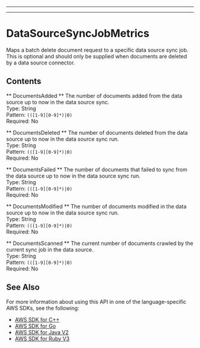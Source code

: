 --------

--------

# DataSourceSyncJobMetrics<a name="API_DataSourceSyncJobMetrics"></a>

Maps a batch delete document request to a specific data source sync job\. This is optional and should only be supplied when documents are deleted by a data source connector\.

## Contents<a name="API_DataSourceSyncJobMetrics_Contents"></a>

 ** DocumentsAdded **   <a name="Kendra-Type-DataSourceSyncJobMetrics-DocumentsAdded"></a>
The number of documents added from the data source up to now in the data source sync\.  
Type: String  
Pattern: `(([1-9][0-9]*)|0)`   
Required: No

 ** DocumentsDeleted **   <a name="Kendra-Type-DataSourceSyncJobMetrics-DocumentsDeleted"></a>
The number of documents deleted from the data source up to now in the data source sync run\.  
Type: String  
Pattern: `(([1-9][0-9]*)|0)`   
Required: No

 ** DocumentsFailed **   <a name="Kendra-Type-DataSourceSyncJobMetrics-DocumentsFailed"></a>
The number of documents that failed to sync from the data source up to now in the data source sync run\.  
Type: String  
Pattern: `(([1-9][0-9]*)|0)`   
Required: No

 ** DocumentsModified **   <a name="Kendra-Type-DataSourceSyncJobMetrics-DocumentsModified"></a>
The number of documents modified in the data source up to now in the data source sync run\.  
Type: String  
Pattern: `(([1-9][0-9]*)|0)`   
Required: No

 ** DocumentsScanned **   <a name="Kendra-Type-DataSourceSyncJobMetrics-DocumentsScanned"></a>
The current number of documents crawled by the current sync job in the data source\.  
Type: String  
Pattern: `(([1-9][0-9]*)|0)`   
Required: No

## See Also<a name="API_DataSourceSyncJobMetrics_SeeAlso"></a>

For more information about using this API in one of the language\-specific AWS SDKs, see the following:
+  [ AWS SDK for C\+\+](https://docs.aws.amazon.com/goto/SdkForCpp/kendra-2019-02-03/DataSourceSyncJobMetrics) 
+  [ AWS SDK for Go](https://docs.aws.amazon.com/goto/SdkForGoV1/kendra-2019-02-03/DataSourceSyncJobMetrics) 
+  [ AWS SDK for Java V2](https://docs.aws.amazon.com/goto/SdkForJavaV2/kendra-2019-02-03/DataSourceSyncJobMetrics) 
+  [ AWS SDK for Ruby V3](https://docs.aws.amazon.com/goto/SdkForRubyV3/kendra-2019-02-03/DataSourceSyncJobMetrics) 